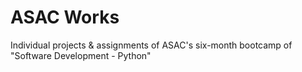 # ASAC Works

Individual projects &amp; assignments of ASAC's six-month bootcamp of "Software Development - Python"
